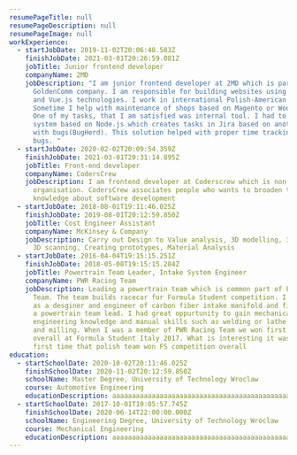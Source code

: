```yaml
---
resumePageTitle: null
resumePageDescription: null
resumePageImage: null
workExperience:
  - startJobDate: 2019-11-02T20:06:48.583Z
    finishJobDate: 2021-03-01T20:26:59.081Z
    jobTitle: Junior frontend developer
    companyName: 2MD
    jobDescription: "I am junior frontend developer at 2MD which is part of
      GoldenComm company. I am responsible for building websites using WordPress
      and Vue.js technologies. I work in international Polish-American team.
      Sometime I help with maintenance of shops based on Magento or WooCommerce.
      One of my tasks, that I am satisfied was internal tool. I had to developed
      system based on Node.js which creates tasks in Jira based on another board
      with bugs(BugHerd). This solution helped with proper time tracking for
      bugs. "
  - startJobDate: 2020-02-02T20:09:54.359Z
    finishJobDate: 2021-03-01T20:31:14.895Z
    jobTitle: Front-end developer
    companyName: CodersCrew
    jobDescription: I am frontend developer at Coderscrew which is non profit
      organisation. CodersCrew associates people who wants to broaden their
      knowledge about software development
  - startJobDate: 2018-08-01T19:11:46.025Z
    finishJobDate: 2019-08-01T20:12:59.850Z
    jobTitle: Cost Engineer Assistant
    companyName: McKinsey & Company
    jobDescription: Carry out Design to Value analysis, 3D modelling, 3D printing,
      3D scanning, Creating prototypes, Material Analysis
  - startJobDate: 2016-04-04T19:15:15.251Z
    finishJobDate: 2018-05-08T19:15:15.284Z
    jobTitle: Powertrain Team Leader, Intake System Engineer
    companyName: PWR Racing Team
    jobDescription: Leading a powertrain team which is common part of PWR Racing
      Team. The team builds racecar for Formula Student competition. I started
      as a desginer and engineer of carbon fiber intake manifold and finished as
      a powertrain team lead. I had great oppurtunity to gain mechanical
      engineering knowledge and manual skills such as welding or lathe machining
      and milling. When I was a member of PWR Racing Team we won first place
      overall at Formula Student Italy 2017. What is interesting it was the
      first time that polish team won FS competition overall
education:
  - startSchoolDate: 2020-10-02T20:11:46.025Z
    finishSchoolDate: 2020-11-02T20:12:59.850Z
    schoolName: Master Degree, University of Technology Wroclaw
    course: Automotive Engineering
    educationDescription: aaaaaaaaaaaaaaaaaaaaaaaaaaaaaaaaaaaaaaaaaaaaaaaaaaaaaaaaaaaaaaaaaaaaaaaaaaaaaaaaaaaaaaaaaaaaaaaaaaaaaaaaaaaaaaaaaaaaaaaaaaaaaaaaaaaaaaaaaaaaaaaaaaaaaaaaaaaaaaaaaaaaaaaaaaaaaaaaaaaaaaaaaaaaaaaaaaaaaaaaaaaaaaaaaaaaaaaaaaaaaaaaaaaaaaaaaaaaaaaaaaaaaaaaaaaaaaaaaaaaaaaaaaaaaaaaaaaaaaaaaaaaaaaaaaaaaaaaaaaaaaaaaaaaaaaaaaaaaaaaaaaaaaaaaaaaaaaaaaaa
  - startSchoolDate: 2017-10-01T19:05:57.745Z
    finishSchoolDate: 2020-06-14T22:00:00.000Z
    schoolName: Engineering Degree, University of Technology Wroclaw
    course: Mechanical Engineering
    educationDescription: aaaaaaaaaaaaaaaaaaaaaaaaaaaaaaaaaaaaaaaaaaaaaaaaaaaaaaaaaaaaaaaaaaaaaaaaaaaaaaaaaaaaaaaaaaaaaaaaaaaaaaaaaaaaaaaaaaaaaaaaaaaaaaaaaaaaaaaaaaaaaaaaaaaaaaaaaaaaaaaaaaaaaaaaaaaaaaaaaaaaaaaaaaaaaaaaaaaaaaaaaaaaaaaaaaaaaaaaaaaaaaaaaaaaaaaaaaaaaaaaaaaaaaaaaaaaaaaaaaaaaaaaaaaaaaaaaaaaaaaaaaaaaaaaaaaaaaaaaaaaaaaaaaaaaaaaaaaaaaaaaaaaaaaaaaaaaaaaaaaaaaaaaaaaaaaaaaaaaaaaaaaaaaaaaaaaaaaaaaaaaaaaaaaaaaaaaaaaaaaaaaaaaaaaaaaaaaaaaaaaaaaaaaaaaaaaaaaaaaaaaaaaa
---
```

